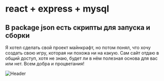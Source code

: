 # react + express + mysql
## В package json есть скрипты для запуска и сборки

Я хотел сделать свой проект майнкрафт, но потом понял, что хочу создать свою игру, которая ни похожа ни на какую.
Сам сайт отдаю в общий доступ, хотя не знаю, будет ли в нём полезная основа для вас или нет.
Всем добра и процветания!

![Header](https://github.com/NeckitWin/garemworld-website/blob/main/website.png)